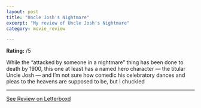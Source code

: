 ```yaml
---
layout: post
title: "Uncle Josh's Nightmare"
excerpt: "My review of Uncle Josh's Nightmare"
category: movie_review

---
```


**Rating:** /5

While the “attacked by someone in a nightmare” thing has been done to death by 1900, this one at least has a named hero character — the titular Uncle Josh — and I’m not sure how comedic his celebratory dances and pleas to the heavens are supposed to be, but I chuckled

<hr>

[See Review on Letterboxd](https://boxd.it/3XxvgP)
